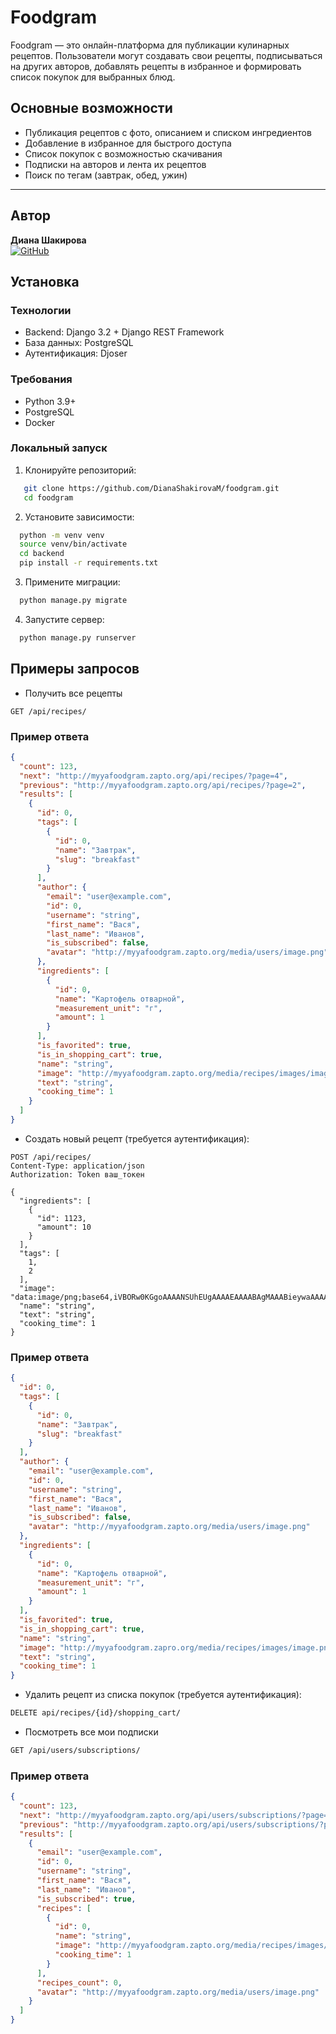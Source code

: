 # Foodgram

Foodgram — это онлайн-платформа для публикации кулинарных рецептов. Пользователи могут создавать свои рецепты, подписываться на других авторов, добавлять рецепты в избранное и формировать список покупок для выбранных блюд.

## Основные возможности
- Публикация рецептов с фото, описанием и списком ингредиентов
- Добавление в избранное для быстрого доступа
- Список покупок с возможностью скачивания
- Подписки на авторов и лента их рецептов
- Поиск по тегам (завтрак, обед, ужин)
---
## Автор
**Диана Шакирова**  
[![GitHub](https://img.shields.io/badge/GitHub-DianaShakirovaM-black)](https://github.com/DianaShakirovaM)  

## Установка

### Технологии
- Backend: Django 3.2 + Django REST Framework
- База данных: PostgreSQL
- Аутентификация: Djoser

### Требования
- Python 3.9+
- PostgreSQL
- Docker

### Локальный запуск
1. Клонируйте репозиторий:
```bash
   git clone https://github.com/DianaShakirovaM/foodgram.git
   cd foodgram
```
2. Установите зависимости:
```bash
  python -m venv venv
  source venv/bin/activate
  cd backend
  pip install -r requirements.txt
```
3. Примените миграции:
```bash
  python manage.py migrate
```
4. Запустите сервер:
```bash
  python manage.py runserver
```
## Примеры запросов
- Получить все рецепты
```http
GET /api/recipes/
```
### Пример ответа
```json
{
  "count": 123,
  "next": "http://myyafoodgram.zapto.org/api/recipes/?page=4",
  "previous": "http://myyafoodgram.zapto.org/api/recipes/?page=2",
  "results": [
    {
      "id": 0,
      "tags": [
        {
          "id": 0,
          "name": "Завтрак",
          "slug": "breakfast"
        }
      ],
      "author": {
        "email": "user@example.com",
        "id": 0,
        "username": "string",
        "first_name": "Вася",
        "last_name": "Иванов",
        "is_subscribed": false,
        "avatar": "http://myyafoodgram.zapto.org/media/users/image.png"
      },
      "ingredients": [
        {
          "id": 0,
          "name": "Картофель отварной",
          "measurement_unit": "г",
          "amount": 1
        }
      ],
      "is_favorited": true,
      "is_in_shopping_cart": true,
      "name": "string",
      "image": "http://myyafoodgram.zapto.org/media/recipes/images/image.png",
      "text": "string",
      "cooking_time": 1
    }
  ]
}
```
- Создать новый рецепт (требуется аутентификация):
```http
POST /api/recipes/
Content-Type: application/json
Authorization: Token ваш_токен

{
  "ingredients": [
    {
      "id": 1123,
      "amount": 10
    }
  ],
  "tags": [
    1,
    2
  ],
  "image": "data:image/png;base64,iVBORw0KGgoAAAANSUhEUgAAAAEAAAABAgMAAABieywaAAAACVBMVEUAAAD///9fX1/S0ecCAAAACXBIWXMAAA7EAAAOxAGVKw4bAAAACklEQVQImWNoAAAAggCByxOyYQAAAABJRU5ErkJggg==",
  "name": "string",
  "text": "string",
  "cooking_time": 1
}
```
### Пример ответа
```json
{
  "id": 0,
  "tags": [
    {
      "id": 0,
      "name": "Завтрак",
      "slug": "breakfast"
    }
  ],
  "author": {
    "email": "user@example.com",
    "id": 0,
    "username": "string",
    "first_name": "Вася",
    "last_name": "Иванов",
    "is_subscribed": false,
    "avatar": "http://myyafoodgram.zapto.org/media/users/image.png"
  },
  "ingredients": [
    {
      "id": 0,
      "name": "Картофель отварной",
      "measurement_unit": "г",
      "amount": 1
    }
  ],
  "is_favorited": true,
  "is_in_shopping_cart": true,
  "name": "string",
  "image": "http://myyafoodgram.zapro.org/media/recipes/images/image.png",
  "text": "string",
  "cooking_time": 1
}
```
- Удалить рецепт из списка покупок (требуется аутентификация):
```bash
DELETE api/recipes/{id}/shopping_cart/
```
- Посмотреть все мои подписки
```bash
GET /api/users/subscriptions/
```
### Пример ответа
```json
{
  "count": 123,
  "next": "http://myyafoodgram.zapto.org/api/users/subscriptions/?page=4",
  "previous": "http://myyafoodgram.zapto.org/api/users/subscriptions/?page=2",
  "results": [
    {
      "email": "user@example.com",
      "id": 0,
      "username": "string",
      "first_name": "Вася",
      "last_name": "Иванов",
      "is_subscribed": true,
      "recipes": [
        {
          "id": 0,
          "name": "string",
          "image": "http://myyafoodgram.zapto.org/media/recipes/images/image.png",
          "cooking_time": 1
        }
      ],
      "recipes_count": 0,
      "avatar": "http://myyafoodgram.zapto.org/media/users/image.png"
    }
  ]
}
```

